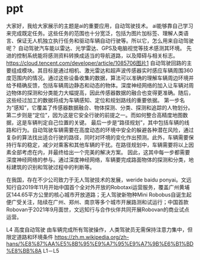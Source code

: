 # ppt
大家好，我给大家展示的主题是ai的重要应用，自动驾驶技术。
ai能够靠自己学习来完成既定任务。这些任务的范围也十分宽泛，包括为图片加标签、理解人类语言、保证无人机独立执行任务和驱动车辆自动行驶等。所以它，怎么用来自动驾驶呢？
自动驾驶汽车能以雷达、光学雷达、GPS及电脑视觉等技术感测其环境。
先进的控制系统能将感测资料转换成适当的导航道路，以及障碍与相关标志。
https://cloud.tencent.com/developer/article/1085706图片1
自动驾驶回路的主要组成模块。其目标是通过相机、激光雷达和超声波传感器实时感应车辆周围360度范围内的情况。通过这些设备收集的数据，算法可以准确的理解车辆周边环境并给予精确反馈，包括车辆周边静态和动态的物体。深度神经网络的加入让车辆对周边物体的探测和分类能力大幅提高，因此传感器数据的融合也变得更准确。随后，这些经过加工的数据将成为车辆感知、定位和规划路线的重要依据。
第一步名为“感知”，它覆盖了传感器数据融合、物体探测、分类、探测和追踪的人物划分。
第二步则是“定位”，因为这是它安全行驶的前提之一。而如何整合高精度地图数据，这是车辆判定自己位置的关键。 
最后一步是“路径规划”，其中包括车辆的线路和行为。自动驾驶车辆需要在高度动态的环境中安全的躲避各种潜在风险，通过复杂的算法找出适合行驶的路径，同时对环境的变化作出预测。此外，车辆需要保持行车的稳定，减少对乘客和其他车辆的干扰。在路径规划中，车辆需要将以上因素全部考虑在内，并最终给出一个完美的解决方案。
因此，这其中每一步都需要深度神经网络的参与。通过深度神经网络，车辆要完成路面物体的探测和分类，地标建筑的识别和驾驶过程中的判断等。

在我国，存在不少公司致力于无人驾驶技术的发展，weride baidu ponyai。文远知行自2019年11月开始中国首个全对外开放的Robotaxi运营服务，覆盖广州黄埔区144.65平方公里的核心城市开放道路；无人驾驶新物种Mini Robobus自诞生起便广受关注，陆续在广州、郑州、南京等多个城市开展路测和试运行；中国首款Robovan于2021年9月面世，文远知行与合作伙伴共同开展Robovan的商业试点运营。

L4 高度自动驾驶	由车辆完成所有驾驶操作，人类驾驶员无需保持注意力集中，但限定道路和环境条件
https://zh.m.wikipedia.org/zh-hans/%E8%87%AA%E5%8B%95%E9%A7%95%E9%A7%9B%E6%B1%BD%E8%BB%8A
L1－L5
